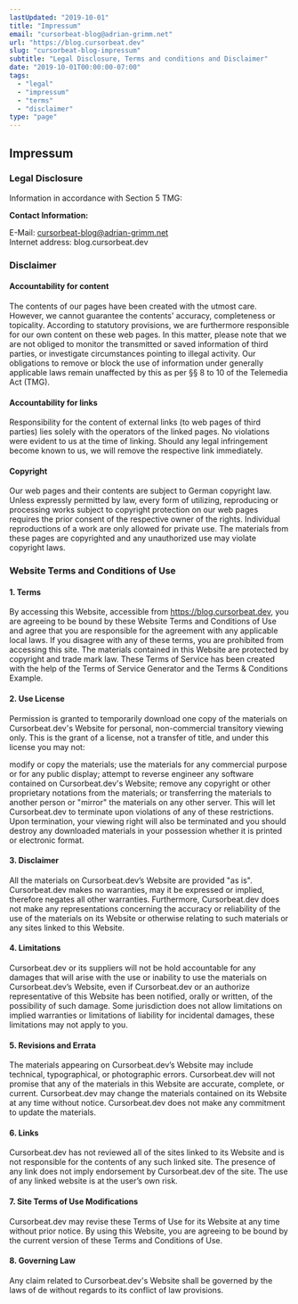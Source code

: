 ```yaml
---
lastUpdated: "2019-10-01"
title: "Impressum"
email: "cursorbeat-blog@adrian-grimm.net"
url: "https://blog.cursorbeat.dev"
slug: "cursorbeat-blog-impressum"
subtitle: "Legal Disclosure, Terms and conditions and Disclaimer"
date: "2019-10-01T00:00:00-07:00"
tags:
  - "legal"
  - "impressum"
  - "terms"
  - "disclaimer"
type: "page"
---
```


## Impressum

### Legal Disclosure

Information in accordance with Section 5 TMG:

**Contact Information:**

E-Mail: cursorbeat-blog@adrian-grimm.net  
Internet address: blog.cursorbeat.dev

### Disclaimer

#### Accountability for content

The contents of our pages have been created with the utmost care. However, we cannot guarantee the contents' accuracy, completeness or topicality. According to statutory provisions, we are furthermore responsible for our own content on these web pages. In this matter, please note that we are not obliged to monitor the transmitted or saved information of third parties, or investigate circumstances pointing to illegal activity. Our obligations to remove or block the use of information under generally applicable laws remain unaffected by this as per §§ 8 to 10 of the Telemedia Act (TMG).

#### Accountability for links

Responsibility for the content of external links (to web pages of third parties) lies solely with the operators of the linked pages. No violations were evident to us at the time of linking. Should any legal infringement become known to us, we will remove the respective link immediately.

#### Copyright

Our web pages and their contents are subject to German copyright law. Unless expressly permitted by law, every form of utilizing, reproducing or processing works subject to copyright protection on our web pages requires the prior consent of the respective owner of the rights. Individual reproductions of a work are only allowed for private use. The materials from these pages are copyrighted and any unauthorized use may violate copyright laws. 

### Website Terms and Conditions of Use

#### 1. Terms

By accessing this Website, accessible from https://blog.cursorbeat.dev, you are agreeing to be bound by these Website Terms and Conditions of Use and agree that you are responsible for the agreement with any applicable local laws. If you disagree with any of these terms, you are prohibited from accessing this site. The materials contained in this Website are protected by copyright and trade mark law. These Terms of Service has been created with the help of the Terms of Service Generator and the Terms & Conditions Example.

#### 2. Use License

Permission is granted to temporarily download one copy of the materials on Cursorbeat.dev's Website for personal, non-commercial transitory viewing only. This is the grant of a license, not a transfer of title, and under this license you may not:

modify or copy the materials;
use the materials for any commercial purpose or for any public display;
attempt to reverse engineer any software contained on Cursorbeat.dev's Website;
remove any copyright or other proprietary notations from the materials; or
transferring the materials to another person or "mirror" the materials on any other server.
This will let Cursorbeat.dev to terminate upon violations of any of these restrictions. Upon termination, your viewing right will also be terminated and you should destroy any downloaded materials in your possession whether it is printed or electronic format.

#### 3. Disclaimer

All the materials on Cursorbeat.dev’s Website are provided "as is". Cursorbeat.dev makes no warranties, may it be expressed or implied, therefore negates all other warranties. Furthermore, Cursorbeat.dev does not make any representations concerning the accuracy or reliability of the use of the materials on its Website or otherwise relating to such materials or any sites linked to this Website.

#### 4. Limitations

Cursorbeat.dev or its suppliers will not be hold accountable for any damages that will arise with the use or inability to use the materials on Cursorbeat.dev’s Website, even if Cursorbeat.dev or an authorize representative of this Website has been notified, orally or written, of the possibility of such damage. Some jurisdiction does not allow limitations on implied warranties or limitations of liability for incidental damages, these limitations may not apply to you.

#### 5. Revisions and Errata

The materials appearing on Cursorbeat.dev’s Website may include technical, typographical, or photographic errors. Cursorbeat.dev will not promise that any of the materials in this Website are accurate, complete, or current. Cursorbeat.dev may change the materials contained on its Website at any time without notice. Cursorbeat.dev does not make any commitment to update the materials.

#### 6. Links

Cursorbeat.dev has not reviewed all of the sites linked to its Website and is not responsible for the contents of any such linked site. The presence of any link does not imply endorsement by Cursorbeat.dev of the site. The use of any linked website is at the user’s own risk.

#### 7. Site Terms of Use Modifications

Cursorbeat.dev may revise these Terms of Use for its Website at any time without prior notice. By using this Website, you are agreeing to be bound by the current version of these Terms and Conditions of Use.

#### 8. Governing Law

Any claim related to Cursorbeat.dev's Website shall be governed by the laws of de without regards to its conflict of law provisions.
